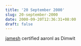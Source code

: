 ```yaml
---
title: '20 September 2000'
slug: 20-september-2000
date: 2000-09-20T12:36:31+08:00
draft: false
---
```


[jamesh](http://www.advogato.org/person/jamesh/) certified aaronl as
Dimwit
